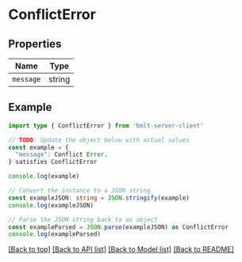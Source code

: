 
# ConflictError


## Properties

Name | Type
------------ | -------------
`message` | string

## Example

```typescript
import type { ConflictError } from 'bmlt-server-client'

// TODO: Update the object below with actual values
const example = {
  "message": Conflict Error,
} satisfies ConflictError

console.log(example)

// Convert the instance to a JSON string
const exampleJSON: string = JSON.stringify(example)
console.log(exampleJSON)

// Parse the JSON string back to an object
const exampleParsed = JSON.parse(exampleJSON) as ConflictError
console.log(exampleParsed)
```

[[Back to top]](#) [[Back to API list]](../README.md#api-endpoints) [[Back to Model list]](../README.md#models) [[Back to README]](../README.md)


